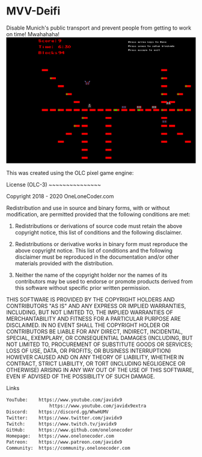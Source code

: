 # MVV-Deifi
Disable Munich's public transport and prevent people from getting to work on time! Mwahahaha!
![image](ScreenShot.png)

This was created using the OLC pixel game engine:

License (OLC-3)
	~~~~~~~~~~~~~~~

Copyright 2018 - 2020 OneLoneCoder.com

Redistribution and use in source and binary forms, with or without modification,
are permitted provided that the following conditions are met:

1. Redistributions or derivations of source code must retain the above copyright
notice, this list of conditions and the following disclaimer.

2. Redistributions or derivative works in binary form must reproduce the above
copyright notice. This list of conditions and the following	disclaimer must be
reproduced in the documentation and/or other materials provided with the distribution.

3. Neither the name of the copyright holder nor the names of its contributors may
be used to endorse or promote products derived from this software without specific
prior written permission.

THIS SOFTWARE IS PROVIDED BY THE COPYRIGHT HOLDERS AND CONTRIBUTORS	"AS IS" AND ANY
EXPRESS OR IMPLIED WARRANTIES, INCLUDING, BUT NOT LIMITED TO, THE IMPLIED WARRANTIES
OF MERCHANTABILITY AND FITNESS FOR A PARTICULAR PURPOSE ARE DISCLAIMED. IN NO EVENT
SHALL THE COPYRIGHT	HOLDER OR CONTRIBUTORS BE LIABLE FOR ANY DIRECT, INDIRECT,
INCIDENTAL,	SPECIAL, EXEMPLARY, OR CONSEQUENTIAL DAMAGES (INCLUDING, BUT NOT LIMITED
TO, PROCUREMENT OF SUBSTITUTE GOODS OR SERVICES; LOSS OF USE, DATA, OR PROFITS; OR
BUSINESS INTERRUPTION) HOWEVER CAUSED AND ON ANY THEORY OF LIABILITY, WHETHER IN
CONTRACT, STRICT LIABILITY, OR TORT	(INCLUDING NEGLIGENCE OR OTHERWISE) ARISING IN
ANY WAY OUT OF THE USE OF THIS SOFTWARE, EVEN IF ADVISED OF THE POSSIBILITY OF
SUCH DAMAGE.

Links
~~~~~
YouTube:	https://www.youtube.com/javidx9
				https://www.youtube.com/javidx9extra
Discord:	https://discord.gg/WhwHUMV
Twitter:	https://www.twitter.com/javidx9
Twitch:		https://www.twitch.tv/javidx9
GitHub:		https://www.github.com/onelonecoder
Homepage:	https://www.onelonecoder.com
Patreon:	https://www.patreon.com/javidx9
Community:  https://community.onelonecoder.com
